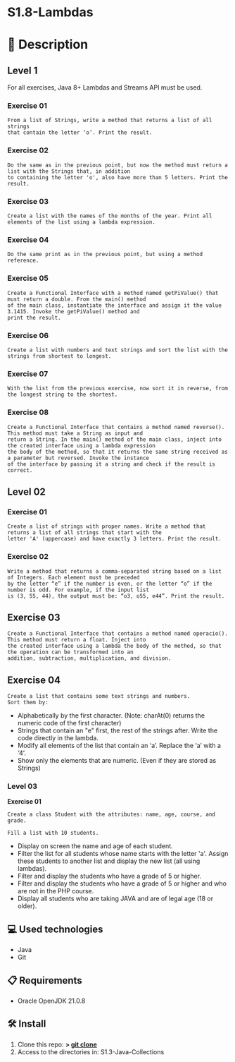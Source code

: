 # S1.8-Lambdas

# 📄 **Description**

## **Level 1**

For all exercises,  Java 8+ Lambdas and Streams API must be used.

### **Exercise 01**

	From a list of Strings, write a method that returns a list of all strings 
	that contain the letter ‘o’. Print the result.

### **Exercise 02**

	Do the same as in the previous point, but now the method must return a list with the Strings that, in addition 
	to containing the letter 'o', also have more than 5 letters. Print the result.

### **Exercise 03**

	Create a list with the names of the months of the year. Print all elements of the list using a lambda expression.

### **Exercise 04**

	Do the same print as in the previous point, but using a method reference.

### **Exercise 05**

	Create a Functional Interface with a method named getPiValue() that must return a double. From the main() method 
	of the main class, instantiate the interface and assign it the value 3.1415. Invoke the getPiValue() method and 
	print the result.

### **Exercise 06**

	Create a list with numbers and text strings and sort the list with the strings from shortest to longest.

### **Exercise 07**

	With the list from the previous exercise, now sort it in reverse, from the longest string to the shortest.

### **Exercise 08**

	Create a Functional Interface that contains a method named reverse(). This method must take a String as input and 
	return a String. In the main() method of the main class, inject into the created interface using a lambda expression
	the body of the method, so that it returns the same string received as a parameter but reversed. Invoke the instance 
	of the interface by passing it a string and check if the result is correct.

## **Level 02**

### **Exercise 01**

	Create a list of strings with proper names. Write a method that returns a list of all strings that start with the 
	letter 'A' (uppercase) and have exactly 3 letters. Print the result.

### **Exercise 02**

	Write a method that returns a comma-separated string based on a list of Integers. Each element must be preceded 
	by the letter “e” if the number is even, or the letter “o” if the number is odd. For example, if the input list 
	is (3, 55, 44), the output must be: “o3, o55, e44”. Print the result.

## **Exercise 03**

	Create a Functional Interface that contains a method named operacio(). This method must return a float. Inject into 
	the created interface using a lambda the body of the method, so that the operation can be transformed into an 
	addition, subtraction, multiplication, and division.

## **Exercise 04**

	Create a list that contains some text strings and numbers.
	Sort them by:

- Alphabetically by the first character. (Note: charAt(0) returns the numeric code of the first character)
- Strings that contain an "e" first, the rest of the strings after. Write the code directly in the lambda.
- Modify all elements of the list that contain an ‘a’. Replace the ‘a’ with a ‘4’.
- Show only the elements that are numeric. (Even if they are stored as Strings)

### **Level 03**

**Exercise 01**

	Create a class Student with the attributes: name, age, course, and grade.
	
	Fill a list with 10 students.
	
- Display on screen the name and age of each student.
- Filter the list for all students whose name starts with the letter 'a'.
Assign these students to another list and display the new list (all using lambdas).	
- Filter and display the students who have a grade of 5 or higher.	
- Filter and display the students who have a grade of 5 or higher and who are not in the PHP course.
- Display all students who are taking JAVA and are of legal age (18 or older).

## 💻 **Used technologies**

- Java
- Git

## 📋 **Requirements**

- Oracle OpenJDK 21.0.8

## 🛠️ **Install**

1. Clone this repo: **>  [git clone](https://github.com/mirexan/S1.2-Exceptions.git)**
2. Access to the directories in: S1.3-Java-Collections 
